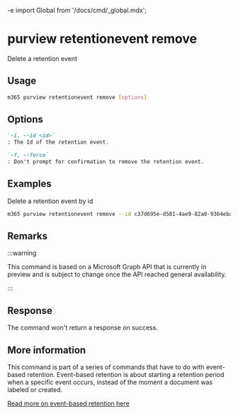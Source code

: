 -e <!-- DISCLAIMER: All secrets, passwords, and sensitive values in this document are examples only and not real credentials. -->
import Global from '/docs/cmd/_global.mdx';

# purview retentionevent remove

Delete a retention event

## Usage

```sh
m365 purview retentionevent remove [options]
```

## Options

```md definition-list
`-i, --id <id>`
: The Id of the retention event.

`-f, --force`
: Don't prompt for confirmation to remove the retention event.
```

<Global />

## Examples

Delete a retention event by id

```sh
m365 purview retentionevent remove --id c37d695e-d581-4ae9-82a0-9364eba4291e
```

## Remarks

:::warning

This command is based on a Microsoft Graph API that is currently in preview and is subject to change once the API reached general availability.

:::

## Response

The command won't return a response on success.

## More information

This command is part of a series of commands that have to do with event-based retention. Event-based retention is about starting a retention period when a specific event occurs, instead of the moment a document was labeled or created.

[Read more on event-based retention here](https://learn.microsoft.com/microsoft-365/compliance/event-driven-retention?view=o365-worldwide)
